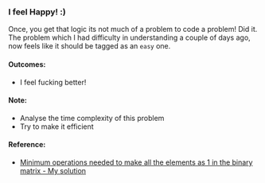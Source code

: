 ### I feel Happy! :)
Once, you get that logic its not much of a problem to code a problem! Did it. The problem which I had difficulty in understanding a couple of days ago, now feels like it should be tagged as an `easy` one.

#### Outcomes:
- I feel fucking better!

#### Note:
- Analyse the time complexity of this problem
- Try to make it efficient

#### Reference:
- [Minimum operations needed to make all the elements as 1 in the binary matrix - My solution](https://github.com/wannabemrrobot/becoming-leet/blob/main/my-interview-problems/zoho-27-10-2021/minimumOperations.java)